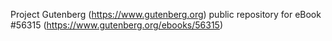 Project Gutenberg (https://www.gutenberg.org) public repository for
eBook #56315 (https://www.gutenberg.org/ebooks/56315)
